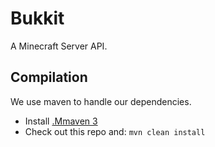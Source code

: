 Bukkit
======

A Minecraft Server API.

Compilation
-----------

We use maven to handle our dependencies.

* Install [.Mmaven 3](http://maven.apache.org/download.html)
* Check out this repo and: `mvn clean install`
